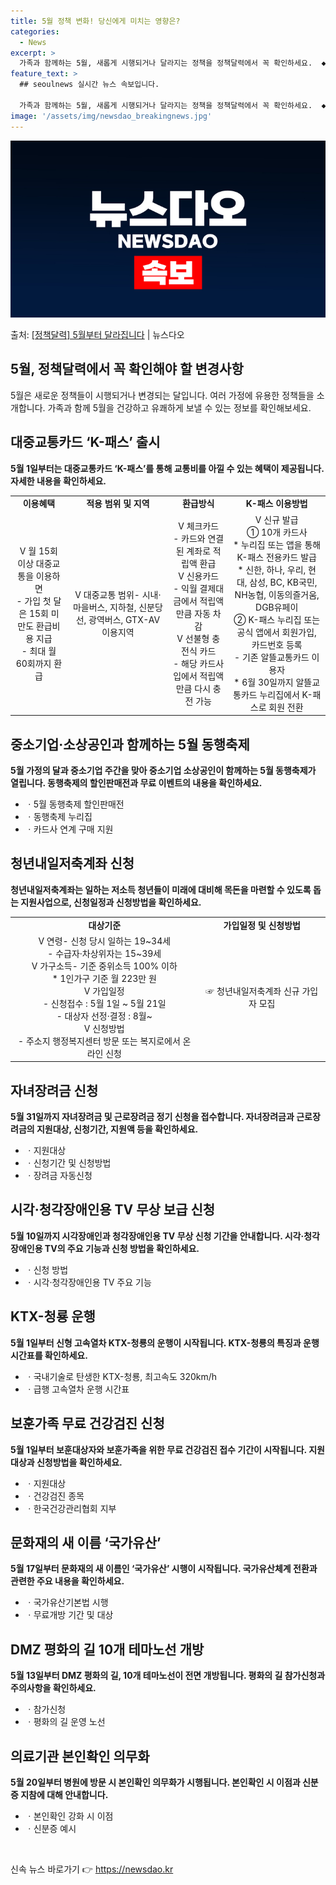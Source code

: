 ```yaml
---
title: 5월 정책 변화! 당신에게 미치는 영향은?
categories:
  - News
excerpt: >
  가족과 함께하는 5월, 새롭게 시행되거나 달라지는 정책을 정책달력에서 꼭 확인하세요.  ◆ 대중교통카드 K-…
feature_text: >
  ## seoulnews 실시간 뉴스 속보입니다.

  가족과 함께하는 5월, 새롭게 시행되거나 달라지는 정책을 정책달력에서 꼭 확인하세요.  ◆ 대중교통카드 K-…
image: '/assets/img/newsdao_breakingnews.jpg'
---
```


![뉴스다오 속보](/assets/img/newsdao_breakingnews.jpg)

<p>출처: <a href="https://newsdao.kr/3746" rel="dofollow">[정책달력] 5월부터 달라집니다</a> | 뉴스다오</p>

<h2 data-ke-size="size26">5월, 정책달력에서 꼭 확인해야 할 변경사항</h2>
<p data-ke-size="size16">5월은 새로운 정책들이 시행되거나 변경되는 달입니다. 여러 가정에 유용한 정책들을 소개합니다. 가족과 함께 5월을 건강하고 유쾌하게 보낼 수 있는 정보를 확인해보세요.</p>

<h2 data-ke-size="size24">대중교통카드 ‘K-패스’ 출시</h2>
<p data-ke-size="size16"><b>5월 1일부터는 대중교통카드 ‘K-패스’를 통해 교통비를 아낄 수 있는 혜택이 제공됩니다. 자세한 내용을 확인하세요.</b></p>

<table>
  <tr>
    <td style="text-align: center; height: 17px;"><b>이용혜택</b></td>
    <td style="text-align: center; height: 17px;"><b>적용 범위 및 지역</b></td>
    <td style="text-align: center; height: 17px;"><b>환급방식</b></td>
    <td style="text-align: center; height: 17px;"><b>K-패스 이용방법</b></td>
  </tr>
  <tr>
    <td style="text-align: center; height: 17px;">V 월 15회 이상 대중교통을 이용하면<br> - 가입 첫 달은 15회 미만도 환급비용 지급<br> - 최대 월 60회까지 환급</td>
    <td style="text-align: center; height: 17px;">V 대중교통 범위- 시내·마을버스, 지하철, 신분당선, 광역버스, GTX-AV 이용지역</td>
    <td style="text-align: center; height: 17px;">V 체크카드<br> - 카드와 연결된 계좌로 적립액 환급<br> V 신용카드<br> - 익월 결제대금에서 적립액만큼 자동 차감<br> V 선불형 충전식 카드<br> - 해당 카드사 입에서 적립액만큼 다시 충전 가능</td>
    <td style="text-align: center; height: 17px;">V 신규 발급<br> ① 10개 카드사<br> * 누리집 또는 앱을 통해 K-패스 전용카드 발급<br> * 신한, 하나, 우리, 현대, 삼성, BC, KB국민, NH농협, 이동의즐거움, DGB유페이<br> ② K-패스 누리집 또는 공식 앱에서 회원가입, 카드번호 등록<br> - 기존 알뜰교통카드 이용자<br> * 6월 30일까지 알뜰교통카드 누리집에서 K-패스로 회원 전환</td>
  </tr>
</table>

<h2 data-ke-size="size24">중소기업·소상공인과 함께하는 5월 동행축제</h2>
<p data-ke-size="size16"><b>5월 가정의 달과 중소기업 주간을 맞아 중소기업 소상공인이 함께하는 5월 동행축제가 열립니다. 동행축제의 할인판매전과 무료 이벤트의 내용을 확인하세요.</b></p>

<ul>
  <li>ㆍ5월 동행축제 할인판매전</li>
  <li>ㆍ동행축제 누리집</li>
  <li>ㆍ카드사 연계 구매 지원</li>
</ul>

<h2 data-ke-size="size24">청년내일저축계좌 신청</h2>
<p data-ke-size="size16"><b>청년내일저축계좌는 일하는 저소득 청년들이 미래에 대비해 목돈을 마련할 수 있도록 돕는 지원사업으로, 신청일정과 신청방법을 확인하세요.</b></p>

<table>
  <tr>
    <td style="text-align: center; height: 17px;"><b>대상기준</b></td>
    <td style="text-align: center; height: 17px;"><b>가입일정 및 신청방법</b></td>
  </tr>
  <tr>
    <td style="text-align: center; height: 17px;">V 연령- 신청 당시 일하는 19~34세<br> - 수급자·차상위자는 15~39세<br> V 가구소득- 기준 중위소득 100% 이하<br> * 1인가구 기준 월 223만 원<br> V 가입일정<br> - 신청접수 : 5월 1일 ~ 5월 21일<br> - 대상자 선정·결정 : 8월~<br> V 신청방법<br> - 주소지 행정복지센터 방문 또는 복지로에서 온라인 신청</td>
    <td style="text-align: center; height: 17px;">☞ 청년내일저축계좌 신규 가입자 모집</td>
  </tr>
</table>

<h2 data-ke-size="size24">자녀장려금 신청</h2>
<p data-ke-size="size16"><b>5월 31일까지 자녀장려금 및 근로장려금 정기 신청을 접수합니다. 자녀장려금과 근로장려금의 지원대상, 신청기간, 지원액 등을 확인하세요.</b></p>

<ul>
  <li>ㆍ지원대상</li>
  <li>ㆍ신청기간 및 신청방법</li>
  <li>ㆍ장려금 자동신청</li>
</ul>

<h2 data-ke-size="size24">시각·청각장애인용 TV 무상 보급 신청</h2>
<p data-ke-size="size16"><b>5월 10일까지 시각장애인과 청각장애인용 TV 무상 신청 기간을 안내합니다. 시각·청각장애인용 TV의 주요 기능과 신청 방법을 확인하세요.</b></p>

<ul>
  <li>ㆍ신청 방법</li>
  <li>ㆍ시각·청각장애인용 TV 주요 기능</li>
</ul>

<h2 data-ke-size="size24">KTX-청룡 운행</h2>
<p data-ke-size="size16"><b>5월 1일부터 신형 고속열차 KTX-청룡의 운행이 시작됩니다. KTX-청룡의 특징과 운행 시간표를 확인하세요.</b></p>

<ul>
  <li>ㆍ국내기술로 탄생한 KTX-청룡, 최고속도 320km/h</li>
  <li>ㆍ급행 고속열차 운행 시간표</li>
</ul>

<h2 data-ke-size="size24">보훈가족 무료 건강검진 신청</h2>
<p data-ke-size="size16"><b>5월 1일부터 보훈대상자와 보훈가족을 위한 무료 건강검진 접수 기간이 시작됩니다. 지원대상과 신청방법을 확인하세요.</b></p>

<ul>
  <li>ㆍ지원대상</li>
  <li>ㆍ건강검진 종목</li>
  <li>ㆍ한국건강관리협회 지부</li>
</ul>

<h2 data-ke-size="size24">문화재의 새 이름 ‘국가유산’</h2>
<p data-ke-size="size16"><b>5월 17일부터 문화재의 새 이름인 ‘국가유산’ 시행이 시작됩니다. 국가유산체계 전환과 관련한 주요 내용을 확인하세요.</b></p>

<ul>
  <li>ㆍ국가유산기본법 시행</li>
  <li>ㆍ무료개방 기간 및 대상</li>
</ul>

<h2 data-ke-size="size24">DMZ 평화의 길 10개 테마노선 개방</h2>
<p data-ke-size="size16"><b>5월 13일부터 DMZ 평화의 길, 10개 테마노선이 전면 개방됩니다. 평화의 길 참가신청과 주의사항을 확인하세요.</b></p>

<ul>
  <li>ㆍ참가신청</li>
  <li>ㆍ평화의 길 운영 노선</li>
</ul>

<h2 data-ke-size="size24">의료기관 본인확인 의무화</h2>
<p data-ke-size="size16"><b>5월 20일부터 병원에 방문 시 본인확인 의무화가 시행됩니다. 본인확인 시 이점과 신분증 지참에 대해 안내합니다.</b></p>

<ul>
  <li>ㆍ본인확인 강화 시 이점</li>
  <li>ㆍ신분증 예시</li>
</ul>
<p data-ke-size="size16">&nbsp;</p> 

신속 뉴스 바로가기 👉 <a href="https://newsdao.kr" rel="dofollow">https://newsdao.kr</a>


